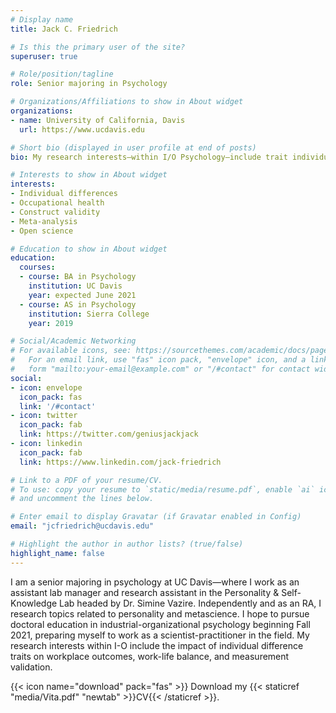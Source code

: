 ```yaml
---
# Display name
title: Jack C. Friedrich

# Is this the primary user of the site?
superuser: true

# Role/position/tagline
role: Senior majoring in Psychology

# Organizations/Affiliations to show in About widget
organizations:
- name: University of California, Davis
  url: https://www.ucdavis.edu

# Short bio (displayed in user profile at end of posts)
bio: My research interests—within I/O Psychology—include trait individual differences, work-life balanace, quantitative methods, and open science practices.

# Interests to show in About widget
interests:
- Individual differences
- Occupational health
- Construct validity 
- Meta-analysis
- Open science

# Education to show in About widget
education:
  courses:
  - course: BA in Psychology 
    institution: UC Davis
    year: expected June 2021
  - course: AS in Psychology
    institution: Sierra College
    year: 2019

# Social/Academic Networking
# For available icons, see: https://sourcethemes.com/academic/docs/page-builder/#icons
#   For an email link, use "fas" icon pack, "envelope" icon, and a link in the
#   form "mailto:your-email@example.com" or "/#contact" for contact widget.
social:
- icon: envelope
  icon_pack: fas
  link: '/#contact'
- icon: twitter
  icon_pack: fab
  link: https://twitter.com/geniusjackjack
- icon: linkedin
  icon_pack: fab
  link: https://www.linkedin.com/jack-friedrich

# Link to a PDF of your resume/CV.
# To use: copy your resume to `static/media/resume.pdf`, enable `ai` icons in `params.toml`, 
# and uncomment the lines below.

# Enter email to display Gravatar (if Gravatar enabled in Config)
email: "jcfriedrich@ucdavis.edu"

# Highlight the author in author lists? (true/false)
highlight_name: false
---
```


I am a senior majoring in psychology at UC Davis—where I work as an assistant lab manager and research assistant in the Personality & Self-Knowledge Lab headed by Dr. Simine Vazire. Independently and as an RA, I research topics related to personality and metascience. I hope to pursue doctoral education in industrial-organizational psychology beginning Fall 2021, preparing myself to work as a scientist-practitioner in the field. My research interests within I-O include the impact of individual difference traits on workplace outcomes, work-life balance, and measurement validation. 

{{< icon name="download" pack="fas" >}} Download my {{< staticref "media/Vita.pdf" "newtab" >}}CV{{< /staticref >}}.
